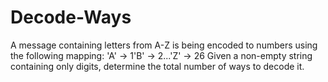 # Decode-Ways
A message containing letters from A-Z is being encoded to numbers using the following mapping:   'A' -> 1'B' -> 2...'Z' -> 26   Given a non-empty string containing only digits, determine the total number of ways to decode it. 
